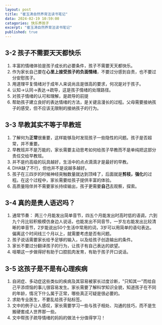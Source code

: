 ```yaml
---
layout: post
title: "崔玉涛自然养育法读书笔记"
data: 2024-02-19 10:59:00
catagories: 快乐养孩子
excerpt: "崔玉涛自然养育法读书笔记"
published: true
---
```


## 3-2 孩子不需要天天都快乐

1. 丰富的情绪体验是孩子成长的必要条件，孩子不需要天天都快乐。
2. 作为家长自己要在**心里上接受孩子的负面情绪**，不要过分感到自责，也不要过分安慰孩子。
3. 用道理平复情绪对于成年人来说尚且是很高的要求，何况是对于孩子。
4. 认知->认同->表达->疏导，这是孩子情绪的处理路径。
5. 对孩子情绪的认可和理解，是疏导的前提
6. 帮助孩子建立良好的表达情绪的方法，是关键且漫长的过程。父母需要接纳孩子的感受，但不应该无限制的接纳孩子的行为。

## 3-3 早教其实不等于早教班

1. 了解何为**正常**很重要，这样能够及时发现孩子一些隐性的问题。孩子是否超常，并不重要。
2. 早教班并不是万能的，家长需要主动思考如何给孩子早教而不是单纯把这部分责任交给早教班。
3. 并不是约高级的玩具越好，生活中的点点滴滴才是最好的早教。
4. DHA缺了不行，但也并不是说越多越好。
5. 孩子在三四岁的时候神经突触数量就达到顶峰了，后面就是**剪枝，强化**的过程。在这个过程中，家长需要给孩子提供丰富的体验。
6. 高质量陪伴并不需要家长持续输出，孩子更需要**自己**去观察，探索。

## 3-4 真的是贵人语迟吗？

1. 通常节奏： 两三个月能发出简单音节，四五个月能发出时高时低的语调，六到九个月比较积极模仿身边人说话，也能发出不同音节，一岁左右能发出比较清晰的单音节，2岁能说出50个生活中常用的词，3岁可以用简单的语句表达。偏离这个时间线三个月以上，就需要考虑是否有问题。
2. 孩子说话需要家长给予足够的输入，以及给孩子创造输出的条件。
3. 家长不要过分翻译孩子的行为，让孩子有自己表达的欲望。
4. 咀嚼这一步做得好有助于口腔肌肉发育，有助于孩子开口说话。

## 3-5 这孩子是不是有心理疾病

1. 自闭症、多动症这些类似的疾病及其容易被家长过度诊断，"只知其一"而给自己平添烦恼的事儿很容易发生。家长需要了解科学知识全貌，知道孩子在不同的年龄，情况下什么属于正常，哪些真正可疑是很必要的。
2. 求助专业医生，不要乱给孩子贴标签。
3. 文中的例子让人感叹，家长需要学习一些与孩子相处、沟通的技巧，而不是生搬硬套成人世界那一些。
4. 文中帮孩子疏导情绪的妈妈的做法十分值得学习！